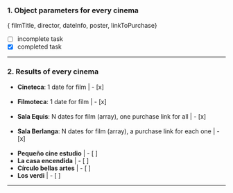 
### 1. Object parameters for every cinema
{ filmTitle, director, dateInfo, poster, linkToPurchase}
- [ ] incomplete task
- [x] completed task
-------------------------------------------------------------------------
### 2. Results of every cinema

- **Cineteca**: 1 date for film | - [x]  <br>
  <br>
- **Filmoteca**: 1 date for film | - [x]  <br>
  <br>
- **Sala Equis**: N dates for film (array), one purchase link for all | - [x]  <br>
  <br>
- **Sala Berlanga**: N dates for film (array), a purchase link for each one | - [x]  <br>
  <br>
- **Pequeño cine estudio** | - [ ]
- **La casa encendida** | - [ ]
- **Círculo bellas artes** | - [ ]
- **Los verdi** | - [ ]
---